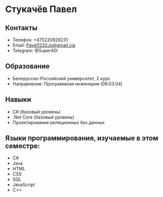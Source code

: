 # Стукачёв Павел

## Контакты

- Телефон: +475220929231
- Email: Pavel1220Jo@gmail.cia
- Telegram: @5uper40l

## Образование

- Белорусско-Российский университет, 2 курс
- Направление: Программная инженерия (09.03.04)

## Навыки

- C# (базовый уровень)
- .Net Core (базовый уровень)
- Проектирование реляционных баз данных

## Языки программирования, изучаемые в этом семестре:

- C#
- Java
- HTML
- CSS
- SQL
- JavaScript
- C++
